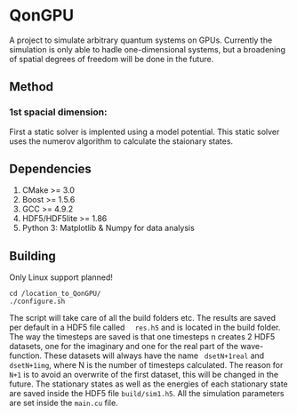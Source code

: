 # QonGPU
A project to simulate arbitrary quantum systems on GPUs. Currently the simulation is only able
to hadle one-dimensional systems, but a broadening of spatial degrees of freedom will be done in the future.

## Method
### 1st spacial dimension:
First a static solver is implented using a model potential. This static solver
uses the numerov algorithm to calculate the staionary states.


## Dependencies
1. CMake >= 3.0
2. Boost >= 1.5.6
3. GCC >= 4.9.2
4. HDF5/HDF5lite >= 1.86
5. Python 3: Matplotlib & Numpy for data analysis

## Building
Only Linux support planned!
```{r, engine='bash', count_lines}
cd /location_to_QonGPU/
./configure.sh

```
The script will take care of all the build folders etc. The results are saved per default
in a HDF5 file called  ```  res.h5``` and is located in the build folder. The way the timesteps are saved is that
one timesteps n creates  2 HDF5 datasets, one for the imaginary and one for the real part of the
wave-function. These datasets will always have the name ``` dsetN+1real``` and ```dsetN+1img```, where
N is the number of timesteps calculated. The reason for ```N+1``` is to avoid an overwrite of  the first
dataset, this will be changed in the future. The stationary states as well as the energies of each stationary state are saved inside the
HDF5 file ```build/sim1.h5```. All the simulation parameters are set inside the ```main.cu``` file.
